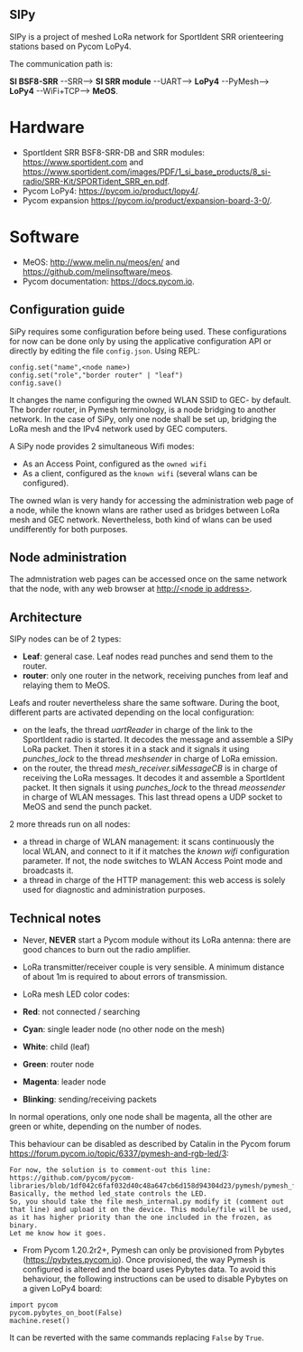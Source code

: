 SIPy
----
SIPy is a project of meshed LoRa network for SportIdent SRR orienteering stations based on Pycom LoPy4.

The communication path is:

**SI BSF8-SRR** --SRR--> **SI SRR module** --UART--> **LoPy4** --PyMesh--> **LoPy4** --WiFi+TCP--> **MeOS**.

# Hardware
* SportIdent SRR BSF8-SRR-DB and SRR modules: <https://www.sportident.com> and <https://www.sportident.com/images/PDF/1_si_base_products/8_si-radio/SRR-Kit/SPORTident_SRR_en.pdf>.
* Pycom LoPy4: <https://pycom.io/product/lopy4/>.
* Pycom expansion <https://pycom.io/product/expansion-board-3-0/>.

# Software
* MeOS: <http://www.melin.nu/meos/en/> and <https://github.com/melinsoftware/meos>.
* Pycom documentation: <https://docs.pycom.io>.

Configuration guide
----------------
SiPy requires some configuration before being used. These configurations for
now can be done only by using the applicative configuration API or directly by
editing the file `config.json`. Using REPL:
```
config.set("name",<node name>)
config.set("role","border router" | "leaf")
config.save()
```
It changes the name configuring the owned WLAN SSID to GEC-<node name> by default.
The border router, in Pymesh terminology, is a node bridging to another network.
In the case of SiPy, only one node shall be set up, bridging the LoRa mesh and
the IPv4 network used by GEC computers.

A SiPy node provides 2 simultaneous Wifi modes:
* As an Access Point, configured as the `owned wifi`
* As a client, configured as the `known wifi` (several wlans can be configured).

The owned wlan is very handy for accessing the administration web page of a node,
while the known wlans are rather used as bridges between LoRa mesh and GEC network.
Nevertheless, both kind of wlans can be used undifferently for both purposes.

Node administration
-------------------
The admnistration web pages can be accessed once on the same network that the node,
with any web browser at [http://\<node ip address\>]().

Architecture
------------

SIPy nodes can be of 2 types:
* __Leaf__: general case. Leaf nodes read punches and send them to the router.
* __router__: only one router in the network, receiving punches from leaf and
relaying them to MeOS.

Leafs and router nevertheless share the same software. During the boot, different
parts are activated depending on the local configuration:
* on the leafs, the thread _uartReader_ in charge of the link to the SportIdent radio is started.
It decodes the message and assemble a SIPy LoRa packet. Then it stores it in a
stack and it signals it using _punches_lock_ to the thread _meshsender_ in charge of LoRa emission.
* on the router, the thread _mesh_receiver.siMessageCB_ is in charge of receiving the LoRa messages. It decodes
it and assemble a SportIdent packet. It then signals it using _punches_lock_ to the thread _meossender_ in
charge of WLAN messages. This last thread opens a UDP socket to MeOS and send
the punch packet.

2 more threads run on all nodes:
* a thread in charge of WLAN management: it scans continuously the local WLAN,
and connect to it if it matches the _known wifi_ configuration parameter. If
not, the node switches to WLAN Access Point mode and broadcasts it.
* a thread in charge of the HTTP management: this web access is solely used
for diagnostic and administration purposes.

Technical notes
---------------
* Never, __NEVER__ start a Pycom module without its LoRa antenna: there are good
chances to burn out the radio amplifier.

* LoRa transmitter/receiver couple is very sensible. A minimum distance of about
1m is required to about errors of transmission.

* LoRa mesh LED color codes:
 * __Red__: not connected / searching
 * __Cyan__: single leader node (no other node on the mesh)
 * __White__: child (leaf)
 * __Green__: router node
 * __Magenta__: leader node
 * __Blinking__: sending/receiving packets

 In normal operations, only one node shall be magenta, all the other are green or
 white, depending on the number of nodes.

 This behaviour can be disabled as described by Catalin in the Pycom forum
 <https://forum.pycom.io/topic/6337/pymesh-and-rgb-led/3>:
 ```
 For now, the solution is to comment-out this line: https://github.com/pycom/pycom-libraries/blob/1df042c6faf032d40c48a647cb6d158d94304d23/pymesh/pymesh_frozen/lib/mesh_internal.py#L265
Basically, the method led_state controls the LED.
So, you should take the file mesh_internal.py modify it (comment out that line) and upload it on the device. This module/file will be used, as it has higher priority than the one included in the frozen, as binary.
Let me know how it goes.
```

* From Pycom 1.20.2r2+, Pymesh can only be provisioned from Pybytes (<https://pybytes.pycom.io>).
Once provisioned, the way Pymesh is configured is altered and the board uses Pybytes data.
To avoid this behaviour, the following instructions can be used to disable Pybytes
on a given LoPy4 board:

```
import pycom
pycom.pybytes_on_boot(False)
machine.reset()
```

It can be reverted with the same commands replacing `False` by `True`.
